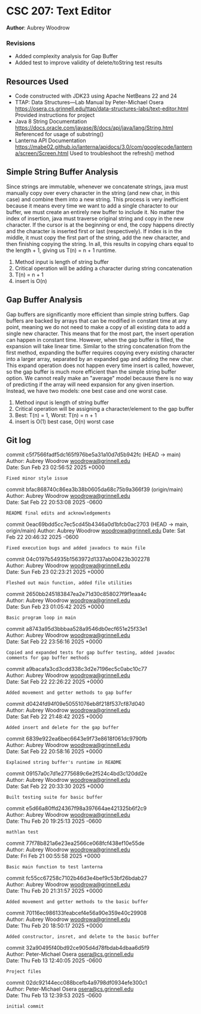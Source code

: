 # CSC 207: Text Editor

**Author**: Aubrey Woodrow

### Revisions
- Added complexity analysis for Gap Buffer
- Added test to improve validity of delete/toString test results

## Resources Used

+ Code constructed with JDK23 using Apache NetBeans 22 and 24
+ TTAP: Data Structures—Lab Manual by Peter-Michael Osera
    https://osera.cs.grinnell.edu/ttap/data-structures-labs/text-editor.html
    Provided instructions for project
+ Java 8 String Documentation
    https://docs.oracle.com/javase/8/docs/api/java/lang/String.html
    Referenced for usage of substring()
+ Lanterna API Documentation
    https://mabe02.github.io/lanterna/apidocs/3.0/com/googlecode/lanterna/screen/Screen.html 
    Used to troubleshoot the refresh() method


## Simple String Buffer Analysis
Since strings are immutable, whenever we concatenate strings, java must manually copy
over every character in the string (and new char, in this case) and combine them into a new
string. This process is very inefficient because it means every time we want to add a single
character to our buffer, we must create an entirely new buffer to include it. No matter the
index of insertion, java must traverse original string and copy in the new character. If the 
cursor is at the beginning or end, the copy happens directly and the character is inserted
first or last (respectively). If index is in the middle, it must copy the first part of the
string, add the new character, and then finishing copying the string. In all, this results
in copying chars equal to the length + 1, giving us T(n) = n + 1 runtime.

1. Method input is length of string buffer
2. Critical operation will be adding a character during string concatenation
3. T(n) = n + 1
4. insert is O(n)

## Gap Buffer Analysis
Gap buffers are significantly more efficient than simple string buffers. Gap buffers are backed
by arrays that can be modified in constant time at any point, meaning we do not need to make
a copy of all existing data to add a single new character. This means that for the most part,
the insert operation can happen in constant time. However, when the gap buffer is filled,
the expansion will take linear time. Similar to the string concatenation from the first method,
expanding the buffer requires copying every existing character into a larger array, separated
by an expanded gap and adding the new char. This expand operation does not happen every
time insert is called, however, so the gap buffer is much more efficient than the simple
string buffer option. We cannot really make an "average" model because there is no way of
predicting if the array will need expansion for any given insertion. Instead, we have two
models: one best case and one worst case.
1. Method input is length of string buffer
2. Critical operation will be assigning a character/element to the gap buffer
3. Best: T(n) = 1, Worst: T(n) = n + 1
4. insert is O(1) best case, O(n) worst case

## Git log

commit c5f7566fadf5dc165f976be5a31a10d7d5b942fc (HEAD -> main)                                                                                                                
Author: Aubrey Woodrow <woodrowa@grinnell.edu>                                                                                                                                
Date:   Sun Feb 23 02:56:52 2025 +0000                                                                                                                                        
                                                                                                                                                                              
    Fixed minor style issue                                                                                                                                                   
                                                                                                                                                                              
commit bfac868740c86ea3b38b0605da68c75b9a366f39 (origin/main)                                                                                                                 
Author: Aubrey Woodrow <woodrowa@grinnell.edu>                                                                                                                                
Date:   Sat Feb 22 20:53:08 2025 -0600                                                                                                                                        
                                                                                                                                                                              
    README final edits and acknowledgements

commit 0eac69bdd5cc7ec5cd45b4346a0d1bfcb0ac2703 (HEAD -> main, origin/main)
Author: Aubrey Woodrow <woodrowa@grinnell.edu>
Date:   Sat Feb 22 20:46:32 2025 -0600

    Fixed execution bugs and added javadocs to main file

commit 04c0197b54935b1563972d1337ab00423b302278                                                                                                               
Author: Aubrey Woodrow <woodrowa@grinnell.edu>                                                                                                                
Date:   Sun Feb 23 02:23:21 2025 +0000                                                                                                                        
                                                                                                                                                              
    Fleshed out main function, added file utilities                                                                                                           
                                                                                                                                                              
commit 2650bb245183847ea2e71d30c858027f9f1eaa4c                                                                                                               
Author: Aubrey Woodrow <woodrowa@grinnell.edu>                                                                                                                
Date:   Sun Feb 23 01:05:42 2025 +0000                                                                                                                        
                                                                                                                                                              
    Basic program loop in main                                                                                                                                
                                                                                                                                                              
commit a8743a95d3bbbaa528a9546db0ecf651e25f33e1                                                                                                               
Author: Aubrey Woodrow <woodrowa@grinnell.edu>                                                                                                                
Date:   Sat Feb 22 23:56:16 2025 +0000                                                                                                                        
                                                                                                                                                              
    Copied and expanded tests for gap buffer testing, added javadoc comments for gap buffer methods                                                           
                                                                                                                                                              
commit a9bacafa3cd3cdd338c3d2e7196ec5c0abc10c77                                                                                                               
Author: Aubrey Woodrow <woodrowa@grinnell.edu>                                                                                                                
Date:   Sat Feb 22 22:26:22 2025 +0000                                                                                                                        
                                                                                                                                                              
    Added movement and getter methods to gap buffer                                                                                                           
                                                                                                                                                              
commit d0424fd94f09e50551076eb8f218f537cf87d040                                                                                                               
Author: Aubrey Woodrow <woodrowa@grinnell.edu>                                                                                                                
Date:   Sat Feb 22 21:48:42 2025 +0000                                                                                                                        
                                                                                                                                                              
    Added insert and delete for the gap buffer                                                                                                                
                                                                                                                                                              
commit 6839e922ea6bec6643e9f73e8618f061dc9790fb                                                                                                               
Author: Aubrey Woodrow <woodrowa@grinnell.edu>                                                                                                                
Date:   Sat Feb 22 20:58:16 2025 +0000                                                                                                                        
                                                                                                                                                              
    Explained string buffer's runtime in README                                                                                                               
                                                                                                                                                              
commit 09157a0c7d1e2775689c6e2f524c4bd3c120dd2e                                                                                                               
Author: Aubrey Woodrow <woodrowa@grinnell.edu>                                                                                                                
Date:   Sat Feb 22 20:33:30 2025 +0000                                                                                                                        
                                                                                                                                                              
    Built testing suite for basic buffer                                                                                                                      
                                                                                                                                                              
commit e5d66a80ffd24367f98a397664ae421325b6f2c9                                                                                                               
Author: Aubrey Woodrow <woodrowa@grinnell.edu>                                                                                                                
Date:   Thu Feb 20 19:25:13 2025 -0600                                                                                                                        
                                                                                                                                                              
    mathlan test                                                                                                                                              
                                                                                                                                                              
commit 77f78b821a6e23ea2566ce068fcf438ef10e55de                                                                                                               
Author: Aubrey Woodrow <woodrowa@grinnell.edu>                                                                                                                
Date:   Fri Feb 21 00:55:58 2025 +0000                                                                                                                        
                                                                                                                                                              
    Basic main function to test lanterna                                                                                                                      
                                                                                                                                                              
commit fc55cc67258c7102b46d3e4bef9c53bf26bdab27                                                                                                               
Author: Aubrey Woodrow <woodrowa@grinnell.edu>                                                                                                                
Date:   Thu Feb 20 21:31:57 2025 +0000                                                                                                                        
                                                                                                                                                              
    Added movement and getter methods to the basic buffer                                                                                                     
                                                                                                                                                              
commit 70116ec986133feabcef4e56a90e359e40c29908                                                                                                               
Author: Aubrey Woodrow <woodrowa@grinnell.edu>                                                                                                                
Date:   Thu Feb 20 18:50:17 2025 +0000                                                                                                                        
                                                                                                                                                              
    Added constructor, insret, and delete to the basic buffer                                                                                                 
                                                                                                                                                              
commit 32a90495f40bd92ce905d4d78fbdab4dbaa6d5f9                                                                                                               
Author: Peter-Michael Osera <osera@cs.grinnell.edu>                                                                                                           
Date:   Thu Feb 13 12:40:05 2025 -0600                                                                                                                        
                                                                                                                                                              
    Project files                                                                                                                                             
                                                                                                                                                              
commit 02dc92144ecc088bcefb4a9798df0934efe300c1                                                                                                               
Author: Peter-Michael Osera <osera@cs.grinnell.edu>                                                                                                           
Date:   Thu Feb 13 12:39:53 2025 -0600                                                                                                                        
                                                                                                                                                              
    initial commit 